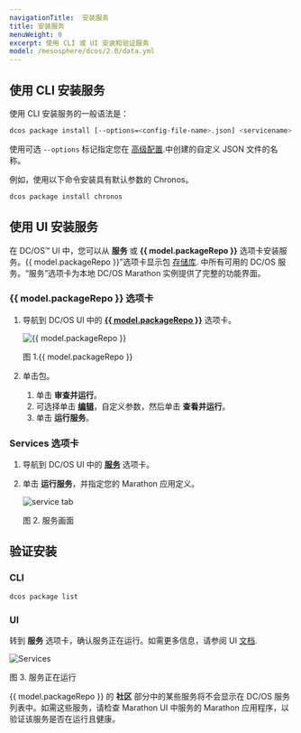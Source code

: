 ```yaml
---
navigationTitle:  安装服务
title: 安装服务
menuWeight: 0
excerpt: 使用 CLI 或 UI 安装和验证服务
model: /mesosphere/dcos/2.0/data.yml
---
```


## 使用 CLI 安装服务

使用 CLI 安装服务的一般语法是：

```bash
dcos package install [--options=<config-file-name>.json] <servicename>
```

使用可选 `--options` 标记指定您在 [高级配置](/mesosphere/dcos/cn/2.0/deploying-services/config-universe-service/).中创建的自定义 JSON 文件的名称。

例如，使用以下命令安装具有默认参数的 Chronos。

```bash
dcos package install chronos
```

## 使用 UI 安装服务

在 DC/OS&trade; UI 中，您可以从 **服务** 或 **{{ model.packageRepo }}** 选项卡安装服务。{{ model.packageRepo }}”选项卡显示包 [存储库](/mesosphere/dcos/cn/2.0/administering-clusters/package-registry/). 中所有可用的 DC/OS 服务。“服务”选项卡为本地 DC/OS Marathon 实例提供了完整的功能界面。


### {{ model.packageRepo }} 选项卡

1. 导航到 DC/OS UI 中的 [**{{ model.packageRepo }}**](/mesosphere/dcos/cn/2.0/gui/catalog/) 选项卡。

    ![{{ model.packageRepo }}](/mesosphere/dcos/cn/2.0/img/GUI-Catalog-Main_View-1_12.png)

    图 1.{{ model.packageRepo }}

2. 单击包。
    1. 单击 **审查并运行**。
    2. 可选择单击 [**编辑**](/mesosphere/dcos/cn/2.0/deploying-services/config-universe-service/)，自定义参数，然后单击 **查看并运行**。
    3. 单击 **运行服务**。

### Services 选项卡

1. 导航到 DC/OS UI 中的 [**服务**](/mesosphere/dcos/cn/2.0/gui/services/) 选项卡。
1. 单击 **运行服务**，并指定您的 Marathon 应用定义。

    ![service tab](/mesosphere/dcos/cn/2.0/img/GUI-Services-No_Services_Running-1_12.png)

    图 2. 服务画面

## 验证安装

### CLI

```bash
dcos package list
```

### UI

转到 **服务** 选项卡，确认服务正在运行。如需更多信息，请参阅 UI [文档](/mesosphere/dcos/cn/2.0/gui/services/).

![Services](/mesosphere/dcos/cn/2.0/img/GUI-Services-Running_Services_View-1_12.png)

图 3. 服务正在运行

{{ model.packageRepo }} 的 **社区** 部分中的某些服务将不会显示在 DC/OS 服务列表中。如需这些服务，请检查 Marathon UI 中服务的 Marathon 应用程序，以验证该服务是否在运行且健康。
